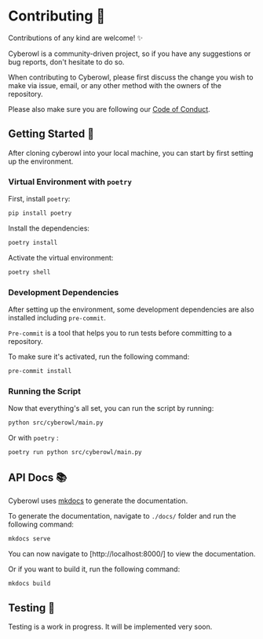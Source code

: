 # Contributing 🤝

Contributions of any kind are welcome! ✨

Cyberowl is a community-driven project, so if you have any suggestions or bug reports, don't hesitate to do so.

When contributing to Cyberowl, please first discuss the change you wish to make via issue, email, or any other method with the owners of the repository.

Please also make sure you are following our [Code of Conduct](./CODE_OF_CONDUCT.md).

## Getting Started 🚀

After cloning cyberowl into your local machine, you can start by first setting up the environment.

### Virtual Environment with `poetry`

First, install `poetry`:

```bash
pip install poetry
```

Install the dependencies:

```bash
poetry install
```

Activate the virtual environment:

```bash
poetry shell
```

### Development Dependencies

After setting up the environment, some development dependencies are also installed including `pre-commit`.

`Pre-commit` is a tool that helps you to run tests before committing to a repository.

To make sure it's activated, run the following command:

```bash
pre-commit install
```

### Running the Script

Now that everything's all set, you can run the script by running:

```bash
python src/cyberowl/main.py
```

Or with `poetry` :

```bash
poetry run python src/cyberowl/main.py
```

## API Docs 📚

Cyberowl uses [mkdocs](https://www.mkdocs.org/) to generate the documentation.

To generate the documentation, navigate to `./docs/` folder and run the following command:

```bash
mkdocs serve
```
You can now navigate to [http://localhost:8000/] to view the documentation.

Or if you want to build it, run the following command:

```bash
mkdocs build
```


## Testing 🧪

Testing is a work in progress. It will be implemented very soon.
